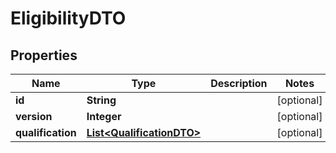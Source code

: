 

# EligibilityDTO


## Properties

Name | Type | Description | Notes
------------ | ------------- | ------------- | -------------
**id** | **String** |  |  [optional]
**version** | **Integer** |  |  [optional]
**qualification** | [**List&lt;QualificationDTO&gt;**](QualificationDTO.md) |  |  [optional]



